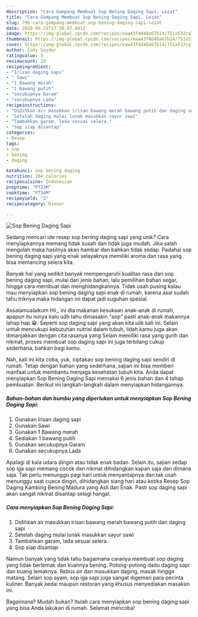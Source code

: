 ```yaml
---
description: "Cara Gampang Membuat Sop Bening Daging Sapi, Lezat"
title: "Cara Gampang Membuat Sop Bening Daging Sapi, Lezat"
slug: 796-cara-gampang-membuat-sop-bening-daging-sapi-lezat
date: 2020-06-25T17:38:57.441Z
image: https://img-global.cpcdn.com/recipes/eaa43f4d40a67b14/751x532cq70/sop-bening-daging-sapi-foto-resep-utama.jpg
thumbnail: https://img-global.cpcdn.com/recipes/eaa43f4d40a67b14/751x532cq70/sop-bening-daging-sapi-foto-resep-utama.jpg
cover: https://img-global.cpcdn.com/recipes/eaa43f4d40a67b14/751x532cq70/sop-bening-daging-sapi-foto-resep-utama.jpg
author: Cody Snyder
ratingvalue: 3
reviewcount: 10
recipeingredient:
- "Irisan daging sapi"
- " Sawi"
- "1 Bawang merah"
- "1 bawang putih"
- "secukupnya Garam"
- "secukupnya Lada"
recipeinstructions:
- "Didihkan air masukkan irisan bawang merah bawang putih dan daging sapi"
- "Setelah daging mulai lunak masukkan sayur sawi"
- "Tambahkan garam, lada sesuai selera."
- "Sop siap disantap"
categories:
- Resep
tags:
- sop
- bening
- daging

katakunci: sop bening daging 
nutrition: 284 calories
recipecuisine: Indonesian
preptime: "PT23M"
cooktime: "PT34M"
recipeyield: "3"
recipecategory: Dinner

---
```



![Sop Bening Daging Sapi](https://img-global.cpcdn.com/recipes/eaa43f4d40a67b14/751x532cq70/sop-bening-daging-sapi-foto-resep-utama.jpg)

Sedang mencari ide resep sop bening daging sapi yang unik? Cara menyiapkannya memang tidak susah dan tidak juga mudah. Jika salah mengolah maka hasilnya akan hambar dan bahkan tidak sedap. Padahal sop bening daging sapi yang enak selayaknya memiliki aroma dan rasa yang bisa memancing selera kita.

Banyak hal yang sedikit banyak mempengaruhi kualitas rasa dari sop bening daging sapi, mulai dari jenis bahan, lalu pemilihan bahan segar, hingga cara membuat dan menghidangkannya. Tidak usah pusing kalau mau menyiapkan sop bening daging sapi enak di rumah, karena asal sudah tahu triknya maka hidangan ini dapat jadi suguhan spesial.

Assalamualaikum Hii,, ini dia makanan kesukaan anak-anak di rumah, apapun itu isinya kalo udh tahu dimasakin &#34;sop&#34; pasti anak-anak makannya lahap hap.😁. Seperti sop daging sapi yang akan kita ulik kali ini. Selain untuk mencukupi kebutuhan nutrisi dalam tubuh, lidah kamu juga akan dimanjakkan dengan cita rasanya yang Selain memiliki rasa yang gurih dan nikmat, proses membuat sop daging sapi ini juga terbilang cukup sederhana, bahkan bagi kamu.


Nah, kali ini kita coba, yuk, ciptakan sop bening daging sapi sendiri di rumah. Tetap dengan bahan yang sederhana, sajian ini bisa memberi manfaat untuk membantu menjaga kesehatan tubuh kita. Anda dapat menyiapkan Sop Bening Daging Sapi memakai 6 jenis bahan dan 4 tahap pembuatan. Berikut ini langkah-langkah dalam menyiapkan hidangannya.

<!--inarticleads1-->

##### Bahan-bahan dan bumbu yang diperlukan untuk menyiapkan Sop Bening Daging Sapi:

1. Gunakan Irisan daging sapi
1. Gunakan  Sawi
1. Gunakan 1 Bawang merah
1. Sediakan 1 bawang putih
1. Gunakan secukupnya Garam
1. Gunakan secukupnya Lada


Apalagi di kala udara dingin atau tidak enak badan. Selain itu, sajian sedap sop iga sapi memang cocok dan nikmat dihidangkan kapan saja dan dimana saja. Tak perlu menunggu pagi hari untuk menyantapnya dan tak usah menunggu saat cuaca dingin, dihidangkan siang hari atau ketika Resep Sop Daging Kambing Bening Madura yang Asli dan Enak. Pasti sop daging sapi akan sangat nikmat disantap selagi hangat. 

<!--inarticleads2-->

##### Cara menyiapkan Sop Bening Daging Sapi:

1. Didihkan air masukkan irisan bawang merah bawang putih dan daging sapi
1. Setelah daging mulai lunak masukkan sayur sawi
1. Tambahkan garam, lada sesuai selera.
1. Sop siap disantap


Namun banyak yang tidak tahu bagaimana caranya membuat sop daging yang tidak berlemak dan kuahnya bening. Potong-potong dadu daging sapi dan buang lemaknya. Rebus air dan masukkan daging, masak hingga matang. Selain sop ayam, sop iga sapi juga sangat digemari para pecinta kuliner. Banyak kedai maupun restoran yang khusus menyediakan masakan ini. 

Bagaimana? Mudah bukan? Itulah cara menyiapkan sop bening daging sapi yang bisa Anda lakukan di rumah. Selamat mencoba!
